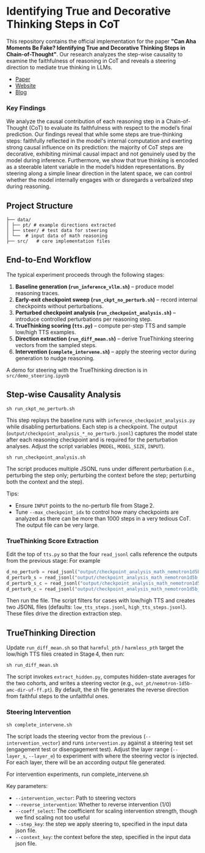 # Identifying True and Decorative Thinking Steps in CoT

This repository contains the official implementation for the paper **"Can Aha Moments Be Fake?
Identifying True and Decorative Thinking Steps in Chain-of-Thought"**. Our research analyzes the step-wise causality to examine the faithfulness of reasoning in CoT and reveals a steering direction to mediate true thinking in LLMs.

- [Paper]()
- [Website](https://andotalao24.github.io/Identify_true_decorative_thinking/)
- [Blog]()


### Key Findings

We analyze the causal contribution of each reasoning step in a Chain-of-Thought (CoT) to evaluate its faithfulness with respect to the model’s final prediction. Our findings reveal that while some steps are true-thinking steps: faithfully reflected in the model's internal computation and exerting strong causal influence on its prediction: the majority of CoT steps are decorative, exhibiting minimal causal impact and not genuinely used by the model during inference. Furthermore, we show that true thinking is encoded as a steerable latent variable in the model’s hidden representations. By steering along a simple linear direction in the latent space, we can control whether the model internally engages with or disregards a verbalized step during reasoning.

##  Project Structure

```
├── data/  
│ ├── pt/ # example directions extracted  
│ ├── steer/ # test data for steering  
│ └──  # input data of math reasoning  
├── src/   # core implementation files
```

## End-to-End Workflow

The typical experiment proceeds through the following stages:

1. **Baseline generation (`run_inference_vllm.sh`)** – produce model reasoning traces.
2. **Early-exit checkpoint sweep (`run_ckpt_no_perturb.sh`)** – record internal checkpoints without perturbations.
3. **Perturbed checkpoint analysis (`run_checkpoint_analysis.sh`)** – introduce controlled perturbations per reasoning step.
4. **TrueThinking scoring (`tts.py`)** – compute per-step TTS and sample low/high TTS examples.
5. **Direction extraction (`run_diff_mean.sh`)** – derive TrueThinking steering vectors from the sampled steps.
6. **Intervention (`complete_intervene.sh`)** – apply the steering vector during generation to nudge reasoning.

A demo for steering with the TrueThinking direction is in `src/demo_steering.ipynb` 

## Step-wise Causality Analysis

```
sh run_ckpt_no_perturb.sh
```

This step replays the baseline runs with `inference_checkpoint_analysis.py` while disabling perturbations. Each step is a checkpoint. The output (`output/checkpoint_analysis_*_no_perturb.jsonl`) captures the model state after each reasoning checkpoint and is required for the perturbation analyses. Adjust the script variables (`MODEL`, `MODEL_SIZE`, `INPUT`).

```
sh run_checkpoint_analysis.sh
```

The script produces multiple JSONL runs under different perturbation (i.e., perturbing the step only; perturbing the context before the step; perturbing both the context and the step). 

Tips:
- Ensure `INPUT` points to the no-perturb file from Stage 2.
- Tune `--max_checkpoint_idx` to control how many checkpoints are analyzed as there can be more than 1000 steps in a very tedious CoT. The output file can be very large.


### TrueThinking Score Extraction

Edit the top of `tts.py` so that the four `read_jsonl` calls reference the outputs from the previous stage:
For example 
```python
d_no_perturb = read_jsonl("output/checkpoint_analysis_math_nemotron1d5b_right_no_perturb.jsonl")
d_perturb_s = read_jsonl("output/checkpoint_analysis_math_nemotron1d5b_100_add_small_all_num_perturb_s.jsonl")
d_perturb_s_c = read_jsonl("output/checkpoint_analysis_math_nemotron1d5b_100_add_small_all_num_perturb_s_c.jsonl")
d_perturb_c = read_jsonl("output/checkpoint_analysis_math_nemotron1d5b_100_add_small_all_num_perturb_c.jsonl")
```

Then run the file. The script filters for cases with low/high TTS and creates two JSONL files (defaults: `low_tts_steps.jsonl`, `high_tts_steps.jsonl`). These files drive the direction extraction step.

## TrueThinking Direction

Update `run_diff_mean.sh` so that `harmful_pth` / `harmless_pth` target the low/high TTS files created in Stage 4, then run:

```
sh run_diff_mean.sh
```

The script invokes `extract_hidden.py`, computes hidden-state averages for the two cohorts, and writes a steering vector (e.g., `out_pt/nemotron-1d5b-amc-dir-uf-ff.pt`). By default, the sh file generates the reverse direction from faithful steps to the unfaithful ones.

### Steering Intervention

```
sh complete_intervene.sh
```

The script loads the steering vector from the previous (`--intervention_vector`) and runs `intervention.py` against a steering test set (engagement test or disengagement test). 
Adjust the layer range (`--layer_s`, `--layer_e`) to experiment with where the steering vector is injected. For each layer, there will be an according output file generated.


For intervention experiments,  run complete_intervene.sh  

Key parameters:
- `--intervention_vector`: Path to steering vectors
- `--reverse_intervention`: Whether to reverse intervention (1/0)
- `--coeff_select`: The coefficient for scaling intervention strength, though we find scaling not too useful
- `--step_key`: the step we apply steering to, specified in the input data json file.
- `--context_key`: the context before the step, specified in the input data json file. 




